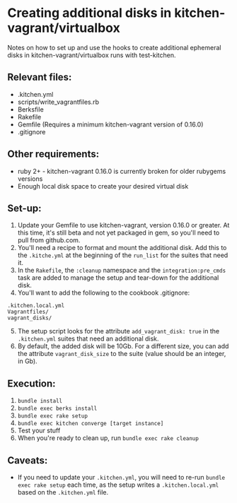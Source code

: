 Creating additional disks in kitchen-vagrant/virtualbox
=======================================================

Notes on how to set up and use the hooks to create additional ephemeral disks
in kitchen-vagrant/virtualbox runs with test-kitchen.

Relevant files:
---------------
* .kitchen.yml
* scripts/write_vagrantfiles.rb
* Berksfile
* Rakefile
* Gemfile (Requires a minimum kitchen-vagrant version of 0.16.0)
* .gitignore

Other requirements:
-------------------
* ruby 2+ - kitchen-vagrant 0.16.0 is currently broken for older rubygems versions
* Enough local disk space to create your desired virtual disk

Set-up:
-------
1. Update your Gemfile to use kitchen-vagrant, version 0.16.0 or greater.  At
this time, it's still beta and not yet packaged in gem, so you'll need to pull
from github.com.
2. You'll need a recipe to format and mount the additional disk.  Add this
to the `.kitche.yml` at the beginning of the `run_list` for the suites that
need it.
3. In the `Rakefile`, the `:cleanup` namespace and the `integration:pre_cmds`
task are added to manage the setup and tear-down for the additional disk.
4. You'll want to add the following to the cookbook .gitignore:
```
.kitchen.local.yml
Vagrantfiles/
vagrant_disks/
```
5. The setup script looks for the attribute `add_vagrant_disk: true` in the
`.kitchen.yml` suites that need an additional disk.
6. By default, the added disk will be 10Gb.  For a different size, you can
add the attribute `vagrant_disk_size` to the suite (value should be an
integer, in Gb).

Execution:
----------
1. `bundle install`
2. `bundle exec berks install`
3. `bundle exec rake setup`
4. `bundle exec kitchen converge [target instance]`
5. Test your stuff
6. When you're ready to clean up, run `bundle exec rake cleanup`

Caveats:
--------
* If you need to update your `.kitchen.yml`, you will need to re-run
`bundle exec rake setup` each time, as the setup writes a `.kitchen.local.yml`
based on the `.kitchen.yml` file.
